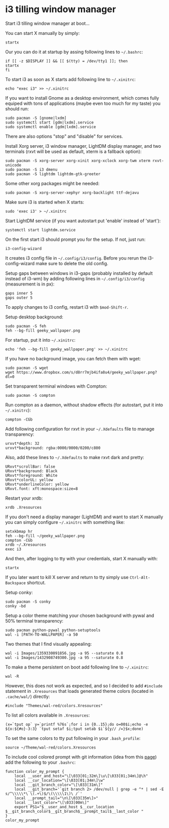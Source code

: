 # i3 tilling window manager

Start i3 tilling window manager at boot...

You can start X manually by simply:
```
startx
```

Our you can do it at startup by assing following lines to `~/.bashrc`:
```
if [[ -z $DISPLAY ]] && [[ $(tty) = /dev/tty1 ]]; then
startx
fi
```

To start i3 as soon as X starts add following line to `~/.xinitrc`:
```
echo "exec i3" >> ~/.xinitrc
```

If you want to install Gnome as a desktop environment, which comes fully equiped with  tons of applications (maybe even too much for my taste) you should run:
```
sudo pacman -S [gnome|lxdm]
sudo systemctl start [gdm|lxdm].service
sudo systemctl enable [gdm|lxdm].service
```

There are also options "stop" and "disable" for services.

Install Xorg server, i3 window manager, LightDM display manager, and two terminals 
(rxvt will be used as default, xterm is a fallback option):
```
sudo pacman -S xorg-server xorg-xinit xorg-xclock xorg-twm xterm rxvt-unicode
sudo pacman -S i3 dmenu
sudo pacman -S lightdm lightdm-gtk-greeter
```

Some other xorg packages might be needed:
```
sudo pacman -S xorg-server-xephyr xorg-backlight ttf-dejavu
```

Make sure i3 is started when X starts:
```
sudo 'exec i3' > ~/.xinitrc
```

Start LightDM service (if you want autostart put 'enable' instead of 'start'):
```
systemctl start lightdm.service
```

On the first start i3 should prompt you for the setup. If not, just run:
```
i3-config-wizard
```

It creates i3 config file in `~/.config/i3/config`. Before you rerun the i3-config-wizard make sure to delete the old config.

Setup gaps between windows in i3-gaps (probably installed by default instead of i3-wm) by adding following lines in `~/.config/i3/config` (measurement is in px):
```
gaps inner 5
gaps outer 5
```

To apply changes to i3 config, restart i3 with `$mod-Shift-r`.

Setup desktop background:
```
sudo pacman -S feh
feh --bg-fill geeky_wallpaper.png
```

For startup, put it into `~/.xinitrc`:
```
echo 'feh --bg-fill geeky_wallpaper.png' >> ~/.xinitrc
```

If you have no background image, you can fetch them with wget:
```
sudo pacman -S wget
wget https://www.dropbox.com/s/d8rr7mjb4ifa8u4/geeky_wallpaper.png?dl=0
```

Set transparent terminal windows with Compton:
```
sudo pacman -S compton
```

Run compton as a daemon, without shadow effects (for autostart, put it into `~/.xinitrc`):
```
compton -CGb
```

Add following configuration for rxvt in your `~/.Xdefaults` file to manage transparency:
```
urxvt*depth: 32
urxvt*background: rgba:0000/0000/0200/c800
```

Also, add these lines to `~/.Xdefaults` to make rxvt dark and pretty:
```
URxvt*scrollBar: false
URxvt*background: Black
URxvt*foreground: White
URxvt*colorUL: yellow
URxvt*underlineColor: yellow
URxvt.font: xft:monospace:size=8
```

Restart your xrdb:
```
xrdb .Xresources
```

If you don't need a display manager (LightDM) and want to start X manually you can  simply configure `~/.xinitrc` with something like:
```
setxkbmap hr
feh --bg-fill ~/geeky_wallpaper.png
compton -CGb
xrdb ~/.Xresources
exec i3
```

And then, after logging to tty with your credentials, start X manually with:
```
startx
```

If you later want to kill X server and return to tty simply use `Ctrl-Alt-Backspace` 
shortcut. 

Setup conky:
```
sudo pacman -S conky
conky -bd
```

Setup a color theme matching your chosen background with pywal and 50% terminal transparency:
```
sudo pacman python-pywal python-setuptools
wal -i [PATH-TO-WALLPAPER] -a 50
```

Two themes that I find visually appealing:
```
wal -i Images/1359330091856.jpg -a 95 --saturate 0.8
wal -i Images/1432908749300.jpg -a 95 --saturate 0.8
```

To make a theme persistent on boot add following line to `~/.xinitrc`:
```
wal -R
```

However, this does not work as expected, and so I decided to add `#include` statement in `.Xresources` that loads generated theme colors (located in `.cache/wal/`) directly:
```
#include "Themes/wal-red/colors.Xresources"
```

To list all colors available in `.Xresources`:
```
(x=`tput op` y=`printf %76s`;for i in {0..15};do o=00$i;echo -e ${o:${#o}-3:3} `tput setaf $i;tput setab $i`${y// /=}$x;done)
```

To set the same colors to tty put following in your `.bash_profile`:
```
source ~/Theme/wal-red/colors.Xresources
```

To include cool colored prompt with git information (idea from this [page](https://stackoverflow.com/questions/4133904/ps1-line-with-git-current-branch-and-colors)) add the following to your `.bashrc`:
```
function color_my_prompt {
    local __user_and_host="\[\033[01;32m\]\u\[\033[01;34m\]@\h"
    local __cur_location="\[\033[01;34m\]\w"
    local __git_branch_color="\[\033[31m\]"
    local __git_branch='`git branch 2> /dev/null | grep -e ^* | sed -E  s/^\\\\\*\ \(.+\)$/\(\\\\\1\)\ /`'
    local __prompt_tail="\n\[\033[35m\]>"
    local __last_color="\[\033[00m\]"
    export PS1="$__user_and_host $__cur_location $__git_branch_color$__git_branch$__prompt_tail$__last_color "
}
color_my_prompt
```
